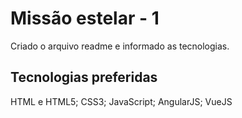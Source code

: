 # Missão estelar - 1

Criado o arquivo readme e informado as tecnologias.

## Tecnologias preferidas

HTML e HTML5;
CSS3;
JavaScript;
AngularJS;
VueJS